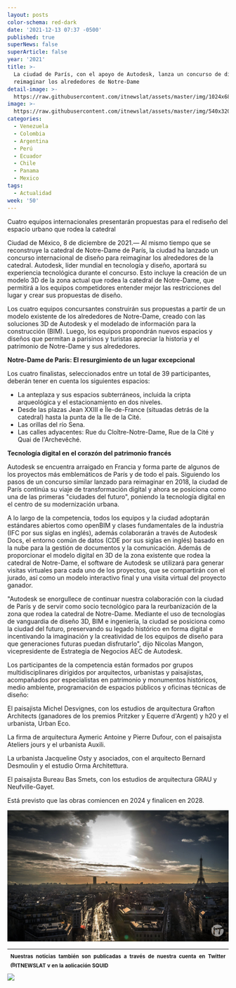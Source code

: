 ```yaml
---
layout: posts
color-schema: red-dark
date: '2021-12-13 07:37 -0500'
published: true
superNews: false
superArticle: false
year: '2021'
title: >-
  La ciudad de París, con el apoyo de Autodesk, lanza un concurso de diseño para
  reimaginar los alrededores de Notre-Dame
detail-image: >-
  https://raw.githubusercontent.com/itnewslat/assets/master/img/1024x680/Paris-g.jpg
image: >-
  https://raw.githubusercontent.com/itnewslat/assets/master/img/540x320/Paris-p.jpg
categories:
  - Venezuela
  - Colombia
  - Argentina
  - Perú
  - Ecuador
  - Chile
  - Panama
  - Mexico
tags:
  - Actualidad
week: '50'
---
```

Cuatro equipos internacionales presentarán propuestas para el rediseño del espacio urbano que rodea la catedral
 
Ciudad de México, 8 de diciembre de 2021.— Al mismo tiempo que se reconstruye la catedral de Notre-Dame de París, la ciudad ha lanzado un concurso internacional de diseño para reimaginar los alrededores de la catedral. Autodesk, líder mundial en tecnología y diseño, aportará su experiencia tecnológica durante el concurso. Esto incluye la creación de un modelo 3D de la zona actual que rodea la catedral de Notre-Dame, que permitirá a los equipos competidores entender mejor las restricciones del lugar y crear sus propuestas de diseño.
 
Los cuatro equipos concursantes construirán sus propuestas a partir de un modelo existente de los alrededores de Notre-Dame, creado con las soluciones 3D de Autodesk y el modelado de información para la construcción (BIM). Luego, los equipos propondrán nuevos espacios y diseños que permitan a parisinos y turistas apreciar la historia y el patrimonio de Notre-Dame y sus alrededores.
 
**Notre-Dame de París: El resurgimiento de un lugar excepcional**
 
Los cuatro finalistas, seleccionados entre un total de 39 participantes, deberán tener en cuenta los siguientes espacios:
 
- La anteplaza y sus espacios subterráneos, incluida la cripta arqueológica y el estacionamiento en dos niveles.
- Desde las plazas Jean XXIII e Île-de-France (situadas detrás de la catedral) hasta la punta de la Ile de la Cité.
- Las orillas del río Sena.
- Las calles adyacentes: Rue du Cloître-Notre-Dame, Rue de la Cité y Quai de l'Archevêché.


**Tecnología digital en el corazón del patrimonio francés**
 
Autodesk se encuentra arraigado en Francia y forma parte de algunos de los proyectos más emblemáticos de París y de todo el país. Siguiendo los pasos de un concurso similar lanzado para reimaginar en 2018, la ciudad de París continúa su viaje de transformación digital y ahora se posiciona como una de las primeras "ciudades del futuro", poniendo la tecnología digital en el centro de su modernización urbana.
 
A lo largo de la competencia, todos los equipos y la ciudad adoptarán estándares abiertos como openBIM y clases fundamentales de la industria (IFC por sus siglas en inglés), además colaborarán a través de Autodesk Docs, el entorno común de datos (CDE por sus siglas en inglés) basado en la nube para la gestión de documentos y la comunicación. Además de proporcionar el modelo digital en 3D de la zona existente que rodea la catedral de Notre-Dame, el software de Autodesk se utilizará para generar visitas virtuales para cada uno de los proyectos, que se compartirán con el jurado, así como un modelo interactivo final y una visita virtual del proyecto ganador.
 
"Autodesk se enorgullece de continuar nuestra colaboración con la ciudad de París y de servir como socio tecnológico para la reurbanización de la zona que rodea la catedral de Notre-Dame. Mediante el uso de tecnologías de vanguardia de diseño 3D, BIM e ingeniería, la ciudad se posiciona como la ciudad del futuro, preservando su legado histórico en forma digital e incentivando la imaginación y la creatividad de los equipos de diseño para que generaciones futuras puedan disfrutarlo", dijo Nicolas Mangon, vicepresidente de Estrategia de Negocios AEC de Autodesk.
 
Los participantes de la competencia están formados por grupos multidisciplinares dirigidos por arquitectos, urbanistas y paisajistas, acompañados por especialistas en patrimonio y monumentos históricos, medio ambiente, programación de espacios públicos y oficinas técnicas de diseño:
 
El paisajista Michel Desvignes, con los estudios de arquitectura Grafton Architects (ganadores de los premios Pritzker y Equerre d'Argent) y h20 y el urbanista, Urban Eco.
 
La firma de arquitectura Aymeric Antoine y Pierre Dufour, con el paisajista Ateliers jours y el urbanista Auxili.
 
La urbanista Jacqueline Osty y asociados, con el arquitecto Bernard Desmoulin y el estudio Orma Architettura.
 
El paisajista Bureau Bas Smets, con los estudios de arquitectura GRAU y Neufville-Gayet.
 
Está previsto que las obras comiencen en 2024 y finalicen en 2028.

![](https://raw.githubusercontent.com/itnewslat/assets/master/img/540x320/Paris-p.jpg)

<table style="height: 42px;" width="569">
<tbody>
<tr>
<td style="text-align: justify;"><sub><strong>Nuestras noticias también son publicadas a través de nuestra cuenta en Twitter <a href="https://twitter.com/itnewslat?lang=es">@ITNEWSLAT</a> y en la aplicación <a href="https://squidapp.co/en/">SQUID</a></strong></sub></td>
</tr>
</tbody>
</table>

<img src="https://tracker.metricool.com/c3po.jpg?hash=56f88a41e39ab42c063cc51676587a04"/>
